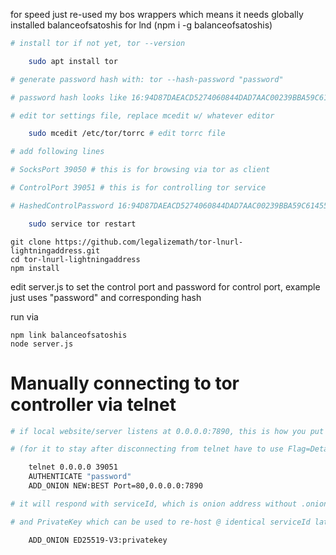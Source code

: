 for speed just re-used my bos wrappers which means it needs globally installed balanceofsatoshis for lnd (npm i -g balanceofsatoshis)

```sh
# install tor if not yet, tor --version

    sudo apt install tor

# generate password hash with: tor --hash-password "password"

# password hash looks like 16:94D87DAEACD5274060844DAD7AAC00239BBA59C61455407034007C435F

# edit tor settings file, replace mcedit w/ whatever editor

    sudo mcedit /etc/tor/torrc # edit torrc file

# add following lines

# SocksPort 39050 # this is for browsing via tor as client

# ControlPort 39051 # this is for controlling tor service

# HashedControlPassword 16:94D87DAEACD5274060844DAD7AAC00239BBA59C61455407034007C435F

    sudo service tor restart

```

```
git clone https://github.com/legalizemath/tor-lnurl-lightningaddress.git
cd tor-lnurl-lightningaddress
npm install
```

edit server.js to set the control port and password for control port, example just uses "password" and corresponding hash

run via
```
npm link balanceofsatoshis
node server.js
```

# Manually connecting to tor controller via telnet

```sh
# if local website/server listens at 0.0.0.0:7890, this is how you put it up on onion address (while telnet connection is active)

# (for it to stay after disconnecting from telnet have to use Flag=Detached) and then later remove with DEL_ONION serviceId)

    telnet 0.0.0.0 39051
    AUTHENTICATE "password"
    ADD_ONION NEW:BEST Port=80,0.0.0.0:7890

# it will respond with serviceId, which is onion address without .onion

# and PrivateKey which can be used to re-host @ identical serviceId later after you remove it via

    ADD_ONION ED25519-V3:privatekey
    
```
